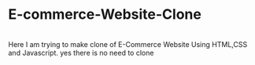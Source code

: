 # E-commerce-Website-Clone
<br>
Here I am trying to make clone of E-Commerce Website Using HTML,CSS and Javascript.
yes there is no need to clone
